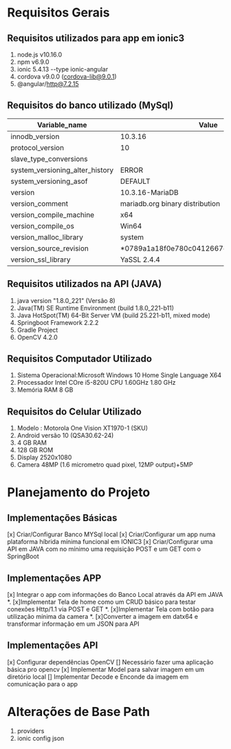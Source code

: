 # Requisitos Gerais
## Requisitos utilizados para app em ionic3

1. node.js v10.16.0
2. npm v6.9.0
3. ionic 5.4.13 --type ionic-angular
3. cordova v9.0.0 (cordova-lib@9.0.1)
4. @angular/http@7.2.15

## Requisitos do banco utilizado (MySql)

|Variable_name  |Value  |
|---------------|-------|
|innodb_version|	10.3.16|
|protocol_version|	10 |
|slave_type_conversions|	|
|system_versioning_alter_history|	ERROR|
|system_versioning_asof|	DEFAULT|
|version|	10.3.16-MariaDB|
|version_comment|	mariadb.org binary distribution|
|version_compile_machine|	x64|
|version_compile_os|	Win64|
|version_malloc_library|	system|
|version_source_revision|	*0789a1a18f0e780c0412667e7b6e0a9970aa6905|
|version_ssl_library|	YaSSL 2.4.4|

## Requisitos utilizados na API (JAVA)

1. java version "1.8.0_221" (Versão 8)
2. Java(TM) SE Runtime Environment (build 1.8.0_221-b11)
3. Java HotSpot(TM) 64-Bit Server VM (build 25.221-b11, mixed mode)
4. Springboot Framework 2.2.2
5. Gradle Project 
6. OpenCV 4.2.0

## Requisitos Computador Utilizado 

1. Sistema Operacional:Microsoft Windows 10 Home Single Language X64
2. Processador Intel COre i5-820U CPU 1.60GHz 1.80 GHz
3. Memória RAM 8 GB

## Requisitos do Celular Utilizado 

1. Modelo : Motorola One Vision XT1970-1 (SKU)
2. Android versão 10 (QSA30.62-24)
3. 4 GB RAM
4. 128 GB ROM
5. Display 2520x1080
6. Camera 48MP (1.6 micrometro quad pixel, 12MP output)+5MP 


# Planejamento do Projeto

## Implementações Básicas
[x] Criar/Configurar Banco MYSql local
[x] Criar/Configurar um app numa plataforma híbrida mínima funcional em IONIC3 
[x] Criar/Configurar uma API em JAVA com no mínimo uma requisição POST e um GET com o SpringBoot


## Implementações APP
[x] Integrar o app com informações do Banco Local através da API em JAVA 
    *. [x]Implementar Tela de home como um CRUD básico para testar conexões Http/1.1 via POST e GET
    *. [x]Implementar Tela com botão para utilização mínima da camera 
    *. [x]Converter a imagem em datx64 e transformar informação em um JSON para API  

## Implementações API 
[x] Configurar dependências OpenCV
[] Necessário fazer uma aplicação básica pro opencv
[x] Implementar Model para salvar imagem em um diretório local
[] Implementar Decode e Enconde da imagem em comunicação para o app


# Alterações de Base Path

1. providers
2. ionic config json 
